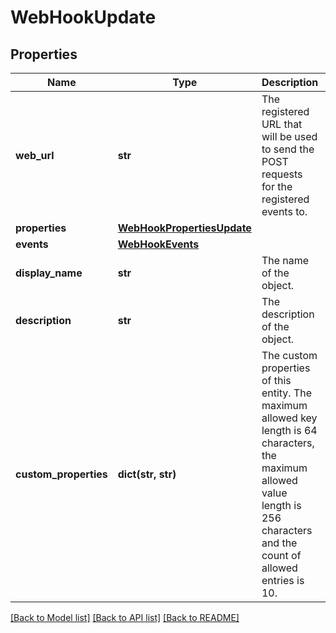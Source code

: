 # WebHookUpdate

## Properties
Name | Type | Description | Notes
------------ | ------------- | ------------- | -------------
**web_url** | **str** | The registered URL that will be used to send the POST requests for the registered events to. | [optional] 
**properties** | [**WebHookPropertiesUpdate**](WebHookPropertiesUpdate.md) |  | [optional] 
**events** | [**WebHookEvents**](WebHookEvents.md) |  | [optional] 
**display_name** | **str** | The name of the object. | [optional] 
**description** | **str** | The description of the object. | [optional] 
**custom_properties** | **dict(str, str)** | The custom properties of this entity. The maximum allowed key length is 64 characters, the maximum  allowed value length is 256 characters and the count of allowed entries is 10. | [optional] 

[[Back to Model list]](../README.md#documentation-for-models) [[Back to API list]](../README.md#documentation-for-api-endpoints) [[Back to README]](../README.md)

